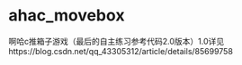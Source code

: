 # ahac_movebox
啊哈c推箱子游戏（最后的自主练习参考代码2.0版本）1.0详见https://blog.csdn.net/qq_43305312/article/details/85699758
